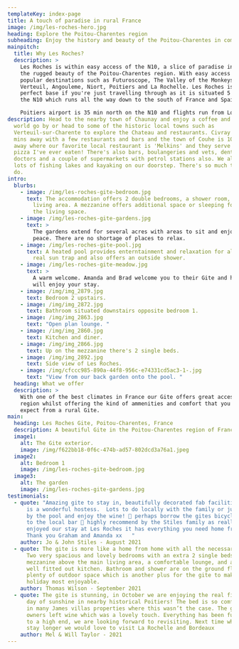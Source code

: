 ```yaml
---
templateKey: index-page
title: A touch of paradise in rural France
image: /img/les-roches-hero.jpg
heading: Explore the Poitou-Charentes region
subheading: Enjoy the history and beauty of the Poitou-Charentes in comfort
mainpitch:
  title: Why Les Roches?
  description: >
    Les Roches is within easy access of the N10, a slice of paradise in amongst
    the rugged beauty of the Poitou-Charentes region. With easy access to
    popular destinations such as Futuroscope, The Valley of the Monkeys, Chateau
    Verteuil, Angouleme, Niort, Poitiers and La Rochelle. Les Roches is the
    perfect base if you're just travelling through as it is situated 5 mins from
    the N10 which runs all the way down to the south of France and Spain. 

    Poitiers airport is 35 min north on the N10 and flights run from London Stansted 3 times a week.
description: Head to the nearby town of Chaunay and enjoy a coffee and watch the
  world go by or head to some of the historic local towns such as
  Verteuil-sur-Charente to explore the Chateau and restaurants. Civray is 20
  mins away with a few restaurants and bars and the town of Couhe is 10 mins
  away where our favorite local restaurant is 'Melkins' and they serve the best
  pizza I've ever eaten! There's also bars, boulangeries and vets, dentist and
  doctors and a couple of supermarkets with petrol stations also. We also have
  lots of fishing lakes and kayaking on our doorstep. There's so much to see and
  do.
intro:
  blurbs:
    - image: /img/les-roches-gite-bedroom.jpg
      text: The accommodation offers 2 double bedrooms, a shower room, kitchen and
        living area. A mezzanine offers additional space or sleeping for 2 above
        the living space.
    - image: /img/les-roches-gite-gardens.jpg
      text: >
        The gardens extend for several acres with areas to sit and enjoy the
        peace. There are no shortage of places to relax.
    - image: /img/les-roches-gite-pool.jpg
      text: A heated pool provides enterntainment and relaxation for all ages. It's a
        real sun trap and also offers an outside shower.
    - image: /img/les-roches-gite-meadow.jpg
      text: >
        A warm welcome. Amanda and Brad welcome you to their Gite and hope you
        will enjoy your stay.
    - image: /img/img_2879.jpg
      text: Bedroom 2 upstairs.
    - image: /img/img_2872.jpg
      text: Bathroom situated downstairs opposite bedroom 1.
    - image: /img/img_2863.jpg
      text: "Open plan lounge. "
    - image: /img/img_2860.jpg
      text: Kitchen and diner.
    - image: /img/img_2866.jpg
      text: Up on the mezzanine there's 2 single beds.
    - image: /img/img_2892.jpg
      text: Side view of Les Roches.
    - image: /img/cfccc985-890a-44f8-956c-e74331cd5ac3-1-.jpg
      text: "View from our back garden onto the pool. "
  heading: What we offer
  description: >
    With one of the best climates in France our Gite offers great access to the
    region whilst offering the kind of ammenities and comfort that you might not
    expect from a rural Gite.
main:
  heading: Les Roches Gite, Poitou-Charentes, France
  description: A beautiful Gite in the Poitou-Charentes region of France
  image1:
    alt: The Gite exterior.
    image: /img/f622bb18-0f6c-474b-ad57-802dcd3a76a1.jpeg
  image2:
    alt: Bedroom 1
    image: /img/les-roches-gite-bedroom.jpg
  image3:
    alt: The garden
    image: /img/les-roches-gite-gardens.jpg
testimonials:
  - quote: "Amazing gite to stay in, beautifully decorated fab facilities and Amanda
      is a wonderful hostess.  Lots to do locally with the family or just chill
      by the pool and enjoy the wine! 🍷 perhaps borrow the gites bicycles to go
      to the local bar 🍻 highly recommend by the Stiles family as really
      enjoyed our stay at Les Roches it has everything you need home from home.
      Thank you Graham and Amanda xx   "
    author: Jo & John Stiles - August 2021
  - quote: The gite is more like a home from home with all the necessary facilities.
      Two very spacious and lovely bedrooms with an extra 2 single beds on the
      mezzanine above the main living area, a comfortable lounge, and a very
      well fitted out kitchen. Bathroom and shower are on the ground floor,
      plenty of outdoor space which is another plus for the gite to make your
      holiday most enjoyable.
    author: Thomas Wilson - September 2021
  - quote: The gite is stunning, in October we are enjoying the real fire after a
      day of sunshine in nearby historical Poitiers! The bed is so comfy, stayed
      in many James villas properties where this wasn’t the case. The gite
      owners left wine which was a lovely touch. Everything has been furnished
      to a high end, we are looking forward to revisiting. Next time when we
      stay longer we would love to visit La Rochelle and Bordeaux
    author: Mel & Will Taylor - 2021
---
```


